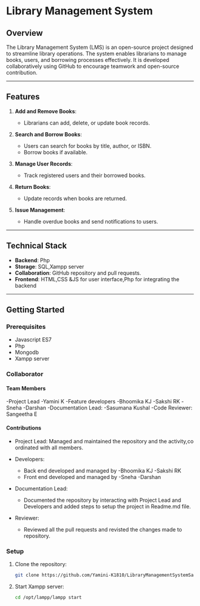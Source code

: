 # Library Management System

## **Overview**
The Library Management System (LMS) is an open-source project designed to streamline library operations. The system enables librarians to manage books, users, and borrowing processes effectively. It is developed collaboratively using GitHub to encourage teamwork and open-source contribution.

---

## **Features**
1. **Add and Remove Books**:
   - Librarians can add, delete, or update book records.

2. **Search and Borrow Books**:
   - Users can search for books by title, author, or ISBN.
   - Borrow books if available.

3. **Manage User Records**:
   - Track registered users and their borrowed books.

4. **Return Books**:
   - Update records when books are returned.

5. **Issue Management**:
   - Handle overdue books and send notifications to users.

---

## **Technical Stack**
- **Backend**: Php
- **Storage**: SQL,Xampp server
- **Collaboration**: GitHub repository and pull requests.
- **Frontend**: HTML,CSS &JS for user interface,Php for integrating the backend

---

## **Getting Started**

### **Prerequisites**
- Javascript ES7
- Php
- Mongodb
- Xampp server
### **Collaborator**
#### **Team Members**
-Project Lead -Yamini K
-Feature developers -Bhoomika KJ
                    -Sakshi RK
                    -Sneha
                    -Darshan
-Documentation Lead: -Sasumana Kushal
-Code Reviewer: Sangeetha E
#### **Contributions**
- Project Lead: Managed and maintained the repository and the activity,co ordinated with all members.
- Developers:
   - Back end developed and managed by
     -Bhoomika KJ
     -Sakshi RK
   - Front end developed and managed by 
      -Sneha
      -Darshan
 - Documentation Lead:
    - Documented the repository by interacting with Project Lead and Developers and added steps to setup the project in Readme.md file.
      
 - Reviewer:
    - Reviewed all the pull requests and revisted the changes made to repository. 



### **Setup**
1. Clone the repository:
   ```bash
   git clone https://github.com/Yamini-K1810/LibraryManagementSystemSample.git
2. Start Xampp server:
   ```bash
   cd /opt/lampp/lampp start

   
